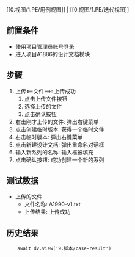 [[0.视图/1.PE/用例视图]] | [[0.视图/1.PE/迭代视图]]

## 前置条件

- 使用项目管理员账号登录
- 进入项目A1886的设计文档模块

## 步骤

1. 上传<==文件==>: 上传成功
	1. 点击上传文件按钮
	2. 选择上传的文件
	3. 点击确认按钮
2. 右击刚才上传的文件: 弹出右键菜单
3. 点击创建临时版本: 获得一个临时文件
4. 右击临时版本: 弹出右键菜单
5. 点击新建设计文档: 弹出重命名对话框
6. 输入新系列的名称: 输入框被填充
7. 点击确认按钮: 成功创建一个新的系列

## 测试数据

- 上传的文件
	- 文件名称: A1990-v1.txt
	- 上传结果: 上传成功

## 历史结果

```dataviewjs
    await dv.view('9.脚本/case-result')
```
